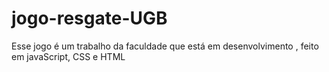 # jogo-resgate-UGB
Esse jogo é um trabalho da faculdade que está em desenvolvimento , feito em javaScript, CSS e HTML 
